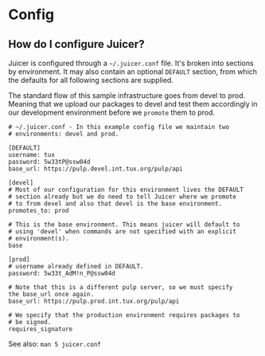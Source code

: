 # Config

## How do I configure Juicer?

Juicer is configured through a `~/.juicer.conf` file. It's broken into
sections by environment. It may also contain an optional `DEFAULT`
section, from which the defaults for all following sections are
supplied.

The standard flow of this sample infrastructure goes from devel to
prod. Meaning that we upload our packages to devel and test them
accordingly in our development environment before we `promote` them to
prod.

    # ~/.juicer.conf - In this example config file we maintain two
    # environments: devel and prod.

    [DEFAULT]
    username: tux
    password: 5w33tP@ssw04d
    base_url: https://pulp.devel.int.tux.org/pulp/api

    [devel]
    # Most of our configuration for this environment lives the DEFAULT
    # section already but we do need to tell Juicer where we promote
    # to from devel and also that devel is the base environment.
    promotes_to: prod

    # This is the base environment. This means juicer will default to
    # using 'devel' when commands are not specified with an explicit
    # environment(s).
    base

    [prod]
    # username already defined in DEFAULT.
    password: 5w33t_AdM!n_P@ssw04d

    # Note that this is a different pulp server, so we must specify
    the base_url once again.
    base_url: https://pulp.prod.int.tux.org/pulp/api

    # We specify that the production environment requires packages to
    # be signed.
    requires_signature

See also: `man 5 juicer.conf`
